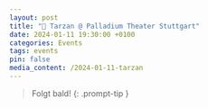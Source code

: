 ```yaml
---
layout: post
title: "🌴 Tarzan @ Palladium Theater Stuttgart"
date: 2024-01-11 19:30:00 +0100
categories: Events
tags: events
pin: false
media_content: /2024-01-11-tarzan
---
```


> Folgt bald!
{: .prompt-tip }